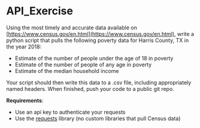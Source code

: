 # API_Exercise

Using the most timely and accurate data available on [https://www.census.gov/en.html](https://www.census.gov/en.html), write a python script that pulls the following poverty data for Harris County, TX in the year 2018:

- Estimate of the number of people under the age of 18 in poverty
- Estimate of the number of people of any age in poverty
- Estimate of the median household income

Your script should then write this data to a .csv file, including appropriately named headers. When finished, push your code to a public git repo.

**Requirements**:

- Use an api key to authenticate your requests
- Use the [requests](https://docs.python-requests.org/en/latest/) library (no custom libraries that pull Census data)
